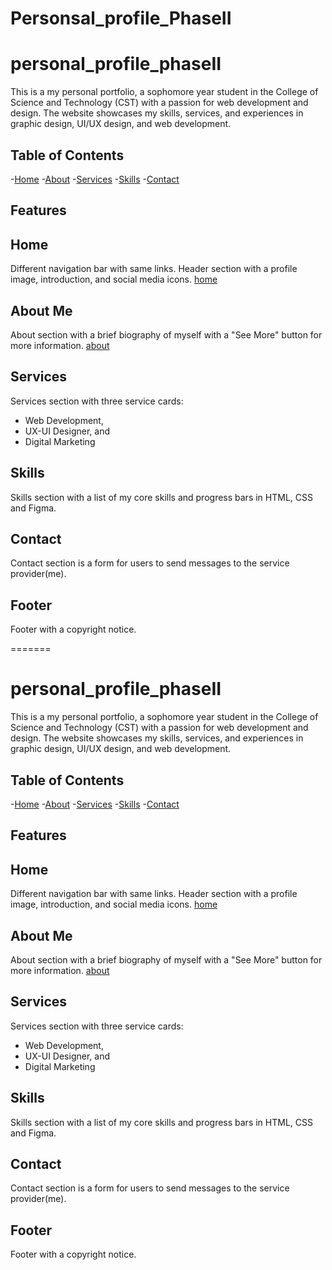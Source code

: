 # Personsal_profile_PhaseII

# personal_profile_phaseII

This is a my personal portfolio, a sophomore year student in the College of Science and Technology (CST) with a passion for web development and design. The website showcases my skills, services, and experiences in graphic design, UI/UX design, and web development.

## Table of Contents
-[Home](#home)
-[About](#about-me)
-[Services](#services)
-[Skills](#skills)
-[Contact](#contact)

## Features

## Home
Different navigation bar with same links.
Header section with a profile image, introduction, and social media icons.
[home](profile.jpg)


## About Me
About section with a brief biography of myself with a "See More" button for more information.
[about](intro.jpg)


## Services
Services section with three service cards:
- Web Development, 
- UX-UI Designer, and 
- Digital Marketing


## Skills
Skills section with a list of my core skills and progress bars in HTML, CSS and Figma.


## Contact
Contact section is a form for users to send messages to the service provider(me).


## Footer
Footer with a copyright notice.

=======
# personal_profile_phaseII

This is a my personal portfolio, a sophomore year student in the College of Science and Technology (CST) with a passion for web development and design. The website showcases my skills, services, and experiences in graphic design, UI/UX design, and web development.

## Table of Contents
-[Home](#home)
-[About](#about-me)
-[Services](#services)
-[Skills](#skills)
-[Contact](#contact)

## Features

## Home
Different navigation bar with same links.
Header section with a profile image, introduction, and social media icons.
[home](profile.jpg)


## About Me
About section with a brief biography of myself with a "See More" button for more information.
[about](intro.jpg)


## Services
Services section with three service cards:
- Web Development, 
- UX-UI Designer, and 
- Digital Marketing


## Skills
Skills section with a list of my core skills and progress bars in HTML, CSS and Figma.


## Contact
Contact section is a form for users to send messages to the service provider(me).


## Footer
Footer with a copyright notice.